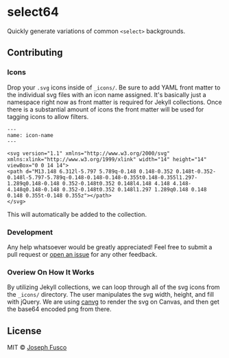 # select64

Quickly generate variations of common `<select>` backgrounds.

## Contributing

### Icons

Drop your `.svg` icons inside of `_icons/`. Be sure to add YAML front matter to the individual svg files with an icon name assigned. It's basically just a namespace right now as front matter is required for Jekyll collections. Once there is a substantial amount of icons the front matter will be used for tagging icons to allow filters.

```
---
name: icon-name
---

<svg version="1.1" xmlns="http://www.w3.org/2000/svg" xmlns:xlink="http://www.w3.org/1999/xlink" width="14" height="14" viewBox="0 0 14 14">
<path d="M13.148 6.312l-5.797 5.789q-0.148 0.148-0.352 0.148t-0.352-0.148l-5.797-5.789q-0.148-0.148-0.148-0.355t0.148-0.355l1.297-1.289q0.148-0.148 0.352-0.148t0.352 0.148l4.148 4.148 4.148-4.148q0.148-0.148 0.352-0.148t0.352 0.148l1.297 1.289q0.148 0.148 0.148 0.355t-0.148 0.355z"></path>
</svg>
```

This will automatically be added to the collection.

### Development

Any help whatsoever would be greatly appreciated! Feel free to submit a pull request or [open an issue](https://github.com/josephfusco/select64/issues/new) for any other feedback.

### Overiew On How It Works

By utilizing Jekyll collections, we can loop through all of the svg icons from the `_icons/` directory. The user manipulates the svg width, height, and fill with jQuery. We are using [canvg](https://github.com/gabelerner/canvg) to render the svg on Canvas, and then get the base64 encoded png from there.

## License

MIT © [Joseph Fusco](http://josephfus.co?ref=gh-license)
